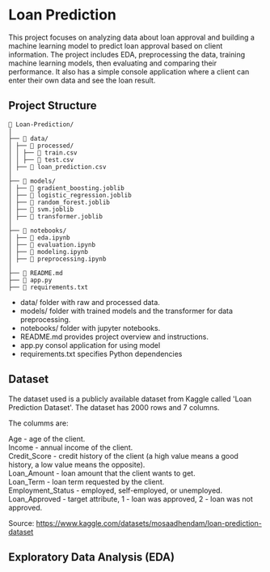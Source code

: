 # Loan Prediction

This project focuses on analyzing data about loan approval and building a machine learning model to predict loan approval based on client information. 
The project includes EDA, preprocessing the data, training machine learning models, then evaluating and comparing their performance. 
It also has a simple console application where a client can enter their own data and see the loan result.



## Project Structure

```
📂 Loan-Prediction/
│
├── 📂 data/
│ ├── 📂 processed/
│ │ ├── 📄 train.csv
│ │ ├── 📄 test.csv
│ ├── 📄 loan_prediction.csv
│
├── 📂 models/
│ ├── 📄 gradient_boosting.joblib
│ ├── 📄 logistic_regression.joblib
│ ├── 📄 random_forest.joblib
│ ├── 📄 svm.joblib
│ ├── 📄 transformer.joblib
│
├── 📂 notebooks/
│ ├── 📄 eda.ipynb
│ ├── 📄 evaluation.ipynb
│ ├── 📄 modeling.ipynb
│ ├── 📄 preprocessing.ipynb
│
├── 📄 README.md
├── 📄 app.py
├── 📄 requirements.txt
```

- data/ folder with raw and processed data.
- models/ folder with trained models and the transformer for data preprocessing.
- notebooks/ folder with jupyter notebooks.
- README.md provides project overview and instructions.
- app.py consol application for using model
- requirements.txt specifies Python dependencies



## Dataset 

The dataset used is a publicly available dataset from Kaggle called 'Loan Prediction Dataset'. The dataset has 2000 rows and 7 columns. <br>
 
The columms are: <br>

Age - age of the client. <br>
Income - annual income of the client. <br>
Credit_Score - credit history of the client (a high value means a good history, a low value means the opposite). <br>
Loan_Amount - loan amount that the client wants to get. <br>
Loan_Term - loan term requested by the client. <br>
Employment_Status - employed, self-employed, or unemployed. <br>
Loan_Approved - target attribute, 1 - loan was approved, 2 - loan was not approved. <br>

Source: https://www.kaggle.com/datasets/mosaadhendam/loan-prediction-dataset



## Exploratory Data Analysis (EDA)


























